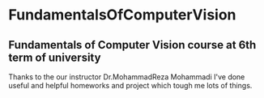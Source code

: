# FundamentalsOfComputerVision
## Fundamentals of Computer Vision course at 6th term of university
Thanks to the our instructor Dr.MohammadReza Mohammadi I've done useful and helpful homeworks and project which tough me lots of things.
